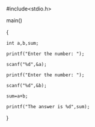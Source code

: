 #include<stdio.h>

main()

{

	int a,b,sum;
	
	printf("Enter the number: ");
	
	scanf("%d",&a);
	
	printf("Enter the number: ");
	
	scanf("%d",&b);
	
	sum=a+b;
	
	printf("The answer is %d",sum);
	
} 

